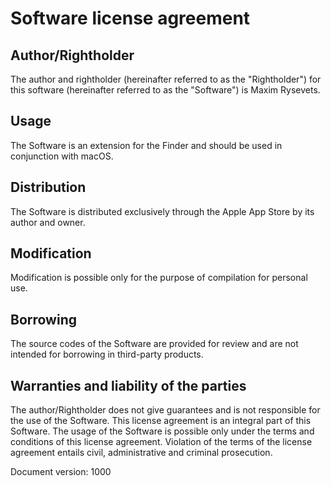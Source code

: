

Software license agreement
==========================


Author/Rightholder
---------------------------------------------------------------------

The author and rightholder (hereinafter referred to as the "Rightholder")
for this software (hereinafter referred to as the "Software")
is Maxim Rysevets.


Usage
---------------------------------------------------------------------

The Software is an extension for the Finder and
should be used in conjunction with macOS.


Distribution
---------------------------------------------------------------------
The Software is distributed exclusively through the Apple App Store
by its author and owner.


Modification
---------------------------------------------------------------------
Modification is possible only for the purpose of compilation for
personal use.


Borrowing
---------------------------------------------------------------------

The source codes of the Software are provided for review and are not
intended for borrowing in third-party products.


Warranties and liability of the parties
---------------------------------------------------------------------

The author/Rightholder does not give guarantees and is not responsible for the
use of the Software. This license agreement is an integral part of this Software.
The usage of the Software is possible only under the terms and conditions
of this license agreement. Violation of the terms of the license agreement
entails civil, administrative and criminal prosecution.


Document version: 1000
